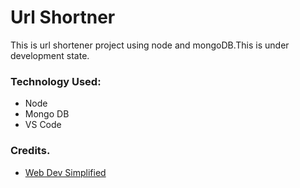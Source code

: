 # Url Shortner


This is url shortener project using node and mongoDB.This is under development state.

### Technology Used:

* Node
* Mongo DB
* VS Code



### Credits.
* [Web Dev Simplified](https://www.youtube.com/watch?v=SLpUKAGnm-g&t=373s)
